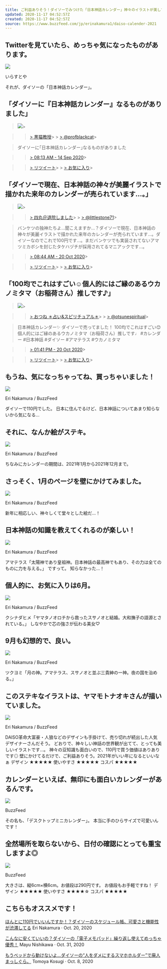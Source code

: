 ```yaml
---
title: ご利益ありそう！ダイソーでみつけた「日本神話カレンダー」神々のイラストが美しすぎるよ
updated: 2020-11-17 04:52:57Z
created: 2020-11-17 04:52:57Z
source: https://www.buzzfeed.com/jp/erinakamura1/daiso-calender-2021
---
```


##   Twitterを見ていたら、めっちゃ気になったものがあります。

 ![](https://img.buzzfeed.com/buzzfeed-static/static/2020-11/12/8/asset/dc2ffa0996cc/sub-buzz-1850-1605168665-10.png?downsize=700%3A%2A&output-quality=auto&output-format=auto&output-quality=auto&output-format=auto&downsize=360:*)

  いらすとや

それが、ダイソーの「日本神話カレンダー」。

##   「ダイソーに『日本神話カレンダー』なるものがありました」

>
>

>   ![](https://pbs.twimg.com/profile_images/1112558484703199232/zQf4orUU_normal.jpg)>

>   > [> 黒猫教授](https://twitter.com/profblackcat)>   > [> @profblackcat](https://twitter.com/profblackcat)>

>
>
> ダイソーに｢日本神話カレンダー｣なるものがありました

>   > [> 08:13 AM - 14 Sep 2020](https://twitter.com/profblackcat/status/1305419282919038976)>

>   > [> リツイート](https://twitter.com/intent/retweet?tweet_id=1305419282919038976)>   > [> お気に入り](https://twitter.com/intent/favorite?tweet_id=1305419282919038976)>

>
>

##   「ダイソーで現在、日本神話の神々が美麗イラストで描かれた来年のカレンダーが売られています…。」

>
>

>   ![](https://pbs.twimg.com/profile_images/1309569571125260288/m5AsKZjG_normal.jpg)>

>   > [> 四丸＠退院しました](https://twitter.com/littlestone71)>   > [> @littlestone71](https://twitter.com/littlestone71)>

>
>

> バンケツの独神たちよ…聞こえますか…？ダイソーで現在、日本神話の神々が美麗イラストで描かれた来年のカレンダーが売られています…。ダイソーなのでこれで100円です…。まだバンケツでも実装されてないアマツミカボシを封じたタケハヅチが採用されてるマニアックです…。

>   > [> 08:44 AM - 20 Oct 2020](https://twitter.com/littlestone71/status/1318473034919944193)>

>   > [> リツイート](https://twitter.com/intent/retweet?tweet_id=1318473034919944193)>   > [> お気に入り](https://twitter.com/intent/favorite?tweet_id=1318473034919944193)>

>
>

##   「100均でこれはすごい☺️個人的にはご縁のあるウカノミタマ（お稲荷さん）推しです♪」

>
>

>   ![](https://pbs.twimg.com/profile_images/1205861208198238209/kFw0THIx_normal.jpg)>

>   > [> おつね ＊占い&amp;スピリチュアル＊](https://twitter.com/otsunespiritual)>   > [> @otsunespiritual](https://twitter.com/otsunespiritual)>

>
>
> 日本神話カレンダー✨ ダイソーで売ってました！ 100均でこれはすごい😊 個人的にはご縁のあるウカノミタマ（お稲荷さん）推しです♩
> #カレンダー #日本神話 #ダイソー #アマテラス #ウカノミタマ

>   > [> 01:41 PM - 20 Oct 2020](https://twitter.com/otsunespiritual/status/1318547936083673097)>

>   > [> リツイート](https://twitter.com/intent/retweet?tweet_id=1318547936083673097)>   > [> お気に入り](https://twitter.com/intent/favorite?tweet_id=1318547936083673097)>

>
>

##   もうね、気になっちゃってね、買っちゃいました！

 ![](https://img.buzzfeed.com/buzzfeed-static/static/2020-11/12/7/asset/b537877860a1/sub-buzz-1805-1605166956-9.jpg)

  Eri Nakamura / BuzzFeed

ダイソーで110円でした。
日本に住んでるけど、日本神話についてあまり知らないから気になる…

##   それに、なんか絵がステキ。

 ![](https://img.buzzfeed.com/buzzfeed-static/static/2020-11/12/7/asset/184616d5f766/sub-buzz-1771-1605166986-15.jpg)

  Eri Nakamura / BuzzFeed

ちなみにカレンダーの期間は、2021年1月から2021年12月まで。

##   さっそく、1月のページを壁にかけてみました。

 ![](https://img.buzzfeed.com/buzzfeed-static/static/2020-11/12/7/asset/3931b2d57049/sub-buzz-1774-1605167026-6.jpg)

  Eri Nakamura / BuzzFeed

新年に相応しい、神々しくて堂々とした絵だ…！

##   日本神話の知識を教えてくれるのが楽しい！

 ![](https://img.buzzfeed.com/buzzfeed-static/static/2020-11/12/7/asset/c31d2a2c1a8b/sub-buzz-1807-1605167049-32.jpg)

  Eri Nakamura / BuzzFeed

アマテラス「太陽神であり皇祖神。日本神話の最高神でもあり、その力は全てのものに力を与える。」
ですって。
知らなかった…！

##   個人的に、お気に入りは6月。

 ![](https://img.buzzfeed.com/buzzfeed-static/static/2020-11/12/7/asset/a544e624a1d8/sub-buzz-1799-1605167078-9.jpg)

  Eri Nakamura / BuzzFeed

クシナダヒメ「ヤマタノオロチから救ったスサノオと結婚。大和撫子の語源とされている。」
しなやかで芯の強さが伝わる美女♡

##   9月も幻想的で、良い。

 ![](https://img.buzzfeed.com/buzzfeed-static/static/2020-11/12/7/asset/c3b1ebfb16c2/sub-buzz-1816-1605167106-1.jpg)

  Eri Nakamura / BuzzFeed

ツクヨミ「月の神。アマテラス、スサノオと並ぶ三貴紳の一神。夜の国を治める。」

##   このステキなイラストは、ヤマモトナオキさんが描いていました。

 ![](https://img.buzzfeed.com/buzzfeed-static/static/2020-11/12/7/asset/c31d2a2c1a8b/sub-buzz-1841-1605167134-1.jpg)

  Eri Nakamura / BuzzFeed

DAISO革命大富豪・人狼などのデザインも手掛けて、売り切れが続出した人気デザイナーさんだそう。
どおりで、神々しい神話の世界観が出てて、とっても美しいイラストです…。
神々の豆知識も面白いので、110円で買う価値はありありです◎
壁にかけてるだけで、ご利益ありそう。2021年がいい年になるといいなぁ
デザイン ★★★★★
使いやすさ ★★★★★
コスパ ★★★★★

##   カレンダーといえば、無印にも面白いカレンダーがあるんです。

 ![](https://img.buzzfeed.com/buzzfeed-static/static/2020-11/12/8/asset/dc2ffa0996cc/sub-buzz-1850-1605169633-44.jpg)

  BuzzFeed

その名も、「デスクトップミニカレンダー」。
本当に手のひらサイズで可愛いんです！

##   全然場所を取らないから、日付の確認にとっても重宝しますよ◎

 ![](https://img.buzzfeed.com/buzzfeed-static/static/2020-11/12/8/asset/b537877860a1/sub-buzz-1868-1605169716-1.jpg)

  BuzzFeed

大きさは、縦6cm×横6cm。お値段は290円です。
お値段もお手軽ですね！
デザイン ★★★★★
使いやすさ ★★★★☆
コスパ ★★★★★

## こちらもオススメです！

 [ほんとに110円でいいんですか！？ダイソーのスケジュール帳、可愛さと機能性が渋滞してる](https://www.buzzfeed.com/jp/erinakamura1/daiso-schedule?bfsource=relatedmanual)  Eri Nakamura  · Oct. 20, 2020

 [こんなに安くていいの？ダイソーの「電子メモパッド」繰り返し使えてめっちゃ優秀！](https://www.buzzfeed.com/jp/mayunishikawa/daiso-memo?bfsource=relatedmanual)  Mayu Nishikawa  · Oct. 31, 2020

 [もうベッドから動けないよ…ダイソーの“人をダメにするスマホホルダー”で廃人まっしぐら。](https://www.buzzfeed.com/jp/tomoyakosugi/daiso-neck-holder?bfsource=relatedmanual)  Tomoya Kosugi  · Oct. 8, 2020